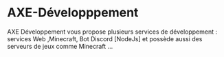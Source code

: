 # AXE-Développpement
AXE Développement vous propose plusieurs services de développement : services Web ,Minecraft, Bot Discord [NodeJs] et possède aussi des serveurs de jeux comme Minecraft ...
